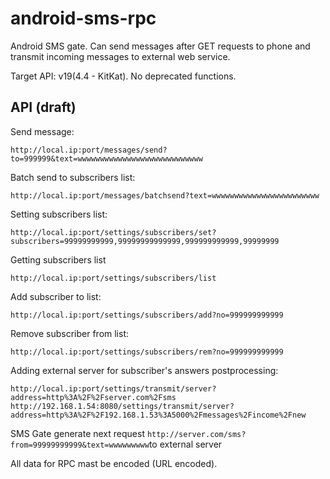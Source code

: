 android-sms-rpc
===============

Android SMS gate. Can send messages after GET requests to phone and transmit incoming messages to external web service.

Target API: v19(4.4 - KitKat). No deprecated functions.

API (draft)
-
Send message:
```
http://local.ip:port/messages/send?to=999999&text=wwwwwwwwwwwwwwwwwwwwwwwwwwww
```
Batch send to subscribers list:
```
http://local.ip:port/messages/batchsend?text=wwwwwwwwwwwwwwwwwwwwwwww
```
Setting subscribers list:
```
http://local.ip:port/settings/subscribers/set?subscribers=99999999999,99999999999999,999999999999,99999999
```
Getting subscribers list
```
http://local.ip:port/settings/subscribers/list
```
Add subscriber to list:
```
http://local.ip:port/settings/subscribers/add?no=999999999999
```
Remove subscriber from list:
```
http://local.ip:port/settings/subscribers/rem?no=999999999999
```
Adding external server for subscriber's answers postprocessing:
```
http://local.ip:port/settings/transmit/server?address=http%3A%2F%2Fserver.com%2Fsms
http://192.168.1.54:8080/settings/transmit/server?address=http%3A%2F%2F192.168.1.53%3A5000%2Fmessages%2Fincome%2Fnew
```
SMS Gate generate next request `http://server.com/sms?from=99999999999&text=wwwwwwwww`to external server

All data for RPC mast be encoded (URL encoded).

